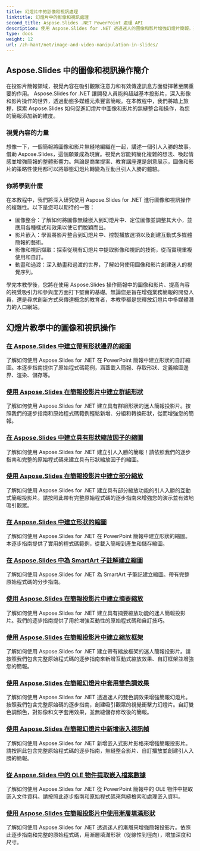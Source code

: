 ```yaml
---
title: 幻燈片中的影像和視訊處理
linktitle: 幻燈片中的影像和視訊處理
second_title: Aspose.Slides .NET PowerPoint 處理 API
description: 使用 Aspose.Slides for .NET 透過迷人的圖像和影片增強幻燈片簡報。逐步學習如何操作幻燈片中的圖像和影片以獲得具有視覺吸引力的內容。
type: docs
weight: 12
url: /zh-hant/net/image-and-video-manipulation-in-slides/
---
```


## Aspose.Slides 中的圖像和視訊操作簡介

在投影片簡報領域，視覺內容在吸引觀眾注意力和有效傳達訊息方面發揮著至關重要的作用。 Aspose.Slides for .NET 讓開發人員能夠超越基本投影片，深入影像和影片操作的世界，透過動態多媒體元素豐富簡報。在本教程中，我們將踏上旅程，探索 Aspose.Slides 如何促進幻燈片中圖像和影片的無縫整合和操作，為您的簡報添加新的維度。

### 視覺內容的力量

想像一下，一個簡報將圖像和影片無縫地編織在一起，講述一個引人入勝的故事。借助 Aspose.Slides，這個願景成為現實。視覺內容能夠簡化複雜的想法、喚起情感並增強簡報的整體影響力。無論是商業提案、教育講座還是創意展示，圖像和影片的策略性使用都可以將靜態幻燈片轉變為互動且引人入勝的體驗。

### 你將學到什麼

在本教程中，我們將深入研究使用 Aspose.Slides for .NET 進行圖像和視訊操作的複雜性。以下是您可以期待的一瞥：

- 圖像整合：了解如何將圖像無縫嵌入到幻燈片中、定位圖像並調整其大小，並應用各種樣式和效果以使它們脫穎而出。
- 影片嵌入：學習將影片整合到幻燈片中、控製播放選項以及創建互動式多媒體簡報的藝術。
- 影像和視訊擷取：探索從現有幻燈片中提取影像和視訊的技術，從而實現重複使用和自訂。
- 動畫和過渡：深入動畫和過渡的世界，了解如何使用圖像和影片創建迷人的視覺序列。

學完本教學後，您將在使用 Aspose.Slides 操作簡報中的圖像和影片、提高內容的視覺吸引力和參與度方面打下堅實的基礎。無論您是旨在增強業務簡報的開發人員，還是尋求創新方式來傳達概念的教育者，本教學都是您釋放幻燈片中多媒體潛力的入口網站。


## 幻燈片教學中的圖像和視訊操作
### [在 Aspose.Slides 中建立帶有形狀邊界的縮圖](./creating-thumbnail-bounds-shape/)
了解如何使用 Aspose.Slides for .NET 在 PowerPoint 簡報中建立形狀的自訂縮圖。本逐步指南提供了原始程式碼範例，涵蓋載入簡報、存取形狀、定義縮圖邊界、渲染、儲存等。
### [使用 Aspose.Slides 在簡報投影片中建立群組形狀](./creating-group-shapes/)
了解如何使用 Aspose.Slides for .NET 建立具有群組形狀的迷人簡報投影片。按照我們的逐步指南和原始程式碼範例輕鬆新增、分組和轉換形狀，從而增強您的簡報。
### [在 Aspose.Slides 中建立具有形狀縮放因子的縮圖](./creating-thumbnail-scaling-factor-shape/)
了解如何使用 Aspose.Slides for .NET 建立引人入勝的簡報！請依照我們的逐步指南和完整的原始程式碼來建立具有形狀縮放因子的縮圖。
### [使用 Aspose.Slides 在簡報投影片中建立部分縮放](./creating-section-zoom/)
了解如何使用 Aspose.Slides for .NET 建立具有部分縮放功能的引人入勝的互動式簡報投影片。請按照此帶有完整原始程式碼的逐步指南來增強您的演示並有效地吸引觀眾。
### [在 Aspose.Slides 中建立形狀的縮圖](./creating-thumbnail-shape/)
了解如何使用 Aspose.Slides for .NET 在 PowerPoint 簡報中建立形狀的縮圖。本逐步指南提供了實用的程式碼範例，從載入簡報到產生和儲存縮圖。
### [在 Aspose.Slides 中為 SmartArt 子註解建立縮圖](./creating-thumbnail-smartart-child-note/)
了解如何使用 Aspose.Slides for .NET 為 SmartArt 子筆記建立縮圖。帶有完整原始程式碼的分步指南。
### [使用 Aspose.Slides 在簡報投影片中建立摘要縮放](./creating-summary-zoom/)
了解如何使用 Aspose.Slides for .NET 建立具有摘要縮放功能的迷人簡報投影片。我們的逐步指南提供了用於增強互動性的原始程式碼和自訂技巧。
### [使用 Aspose.Slides 在簡報投影片中建立縮放框架](./creating-zoom-frame/)
了解如何使用 Aspose.Slides for .NET 建立帶有縮放框架的迷人簡報投影片。請按照我們包含完整原始程式碼的逐步指南來新增互動式縮放效果、自訂框架並增強您的簡報。
### [使用 Aspose.Slides 在簡報幻燈片中套用雙色調效果](./applying-duotone-effects/)
了解如何使用 Aspose.Slides for .NET 透過迷人的雙色調效果增強簡報幻燈片。按照我們包含完整原始碼的逐步指南，創建吸引觀眾的視覺衝擊力幻燈片。自訂雙色調顏色，對影像和文字套用效果，並無縫儲存修改後的簡報。
### [使用 Aspose.Slides 在簡報幻燈片中新增嵌入視訊幀](./adding-embedded-video-frame/)
了解如何使用 Aspose.Slides for .NET 新增嵌入式影片影格來增強簡報投影片。請按照此包含完整原始程式碼的逐步指南，無縫整合影片、自訂播放並創建引人入勝的簡報。
### [從 Aspose.Slides 中的 OLE 物件提取嵌入檔案數據](./extracting-embedded-file-data-ole-object/)
了解如何使用 Aspose.Slides for .NET 從 PowerPoint 簡報中的 OLE 物件中提取嵌入文件資料。請按照此逐步指南和原始程式碼來無縫檢索和處理嵌入資料。
### [使用 Aspose.Slides 在簡報投影片中使用漸層填滿形狀](./filling-shapes-gradient/)
了解如何使用 Aspose.Slides for .NET 透過迷人的漸層來增強簡報投影片。依照此逐步指南和完整的原始程式碼，用漸層填滿形狀（從線性到徑向），增加深度和尺寸。
